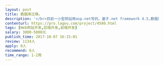 ```yaml
---                
layout: post       
title: 数据库迁移。           
description: '</br>目前一小型网站用asp.net写的，基于.net framework 4.5,数据库为MySQL Community Server 5.7.18，由于业务需要，现在需要完成以下工作： </br>  </br>1、完成数据库的迁移。将原先MySQL数据库中的49张数据表表迁移至Oracle 10g版本的数据库中。 </br>2、完成相应数据库链接代码的更改。即网站页面能与Oracle 10g数据库实现正常交互，完成增删改查的功能。</br>3、提供源代码，在此基础上修改链接Oracle的代码即可。</br>'     
contenturl: https://pro.lagou.com/project/4580.html      
tags: [Web网站开发,后端开发,前端开发]            
salary: 3000-5000元          
publish_time: 2017-10-07 16:15:01         
review: 1134人                   
apply: 0人                   
recommend: 0人                   
time_range: 1-2周              
---                 
```

